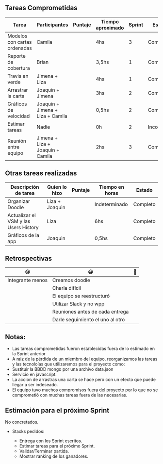 ## Tareas Comprometidas
|  Tarea | Participantes | Puntaje | Tiempo aproximado | Sprint | Estado |
|  ------ | ------ | ------ | ------ | ------ | ------ |
| Modelos con cartas ordenadas | Camila | <Now loading...> | 4hs | 3 | Completo|
| Reporte de cobertura | Brian | <Now loading...> | 3,5hs | 1 | Completo |
| Travis en verde | Jimena + Liza | <Now loading...> | 4hs | 1 | Completo |
| Arrastrar la carta | Joaquin + Jimena | <Now loading...> | 3hs | 2 | Completo |
| Gráficos de velocidad | Joaquin + Jimena + Liza + Camila | <Now loading...> | 0,5hs | 2 | Completo |
| Estimar tareas | Nadie | <Now loading...> | 0h | 2 | Incompleto |
| Reunión entre equipo | Jimena + Liza + Joaquin + Camila | <Now loading...> | 2hs | 3 | Completo |

## Otras tareas realizadas

| Descripción de tarea | Quien lo hizo | Puntaje | Tiempo en horas | Estado |
| ------ | ------ | ------ | ------ | ------ |
| Organizar Doodle | Liza + Joaquin | <Now loading...> | Indeterminado | Completo |
| Actualizar el VSM y las Users History | Liza | <Now loading...> | 6hs | Completo |
| Gráficos de la app |  Joaquin | <Now loading...> | 0,5hs | Completo |

## Retrospectivas

| 😢 | 😀 | 💫 |
| ------ | ------ | ------ |
| Integrante menos | Creamos doodle |  | 
|  | Charla difícil |  |
|  | El equipo se reestructuró |  |
|  | Utilizar Slack y no wpp |  |
|  | Reuniones antes de cada entrega |  |
|  | Darle seguimiento el uno al otro |  |

## Notas:

- Las tareas comprometidas fueron establecidas fuera de lo estimado en la Sprint anterior
 - A raiz de la pérdida de un miembro del equipo, reorganizamos las tareas y las tecnoloías que utilizaremos para el proyecto como:
  - Sustituir la BBDD mongo por una archivo data.json
  - Servicio en javascript. 
- La accion de arrastras una carta se hace pero con un efecto que puede llegar a ser indeseado.
- El equipo tuvo muchos compromisos fuera del proyecto por lo que no se comprometió con muchas tareas fuera de las necesarias.

## Estimación para el próximo Sprint
 
No concretados.

- Stacks pedidos:

  - Entrega con los Sprint escritos.
  - Estimar tareas para el próximo Sprint.
  - Validar/Terminar partida.
  - Mostrar ranking de los ganadores.
